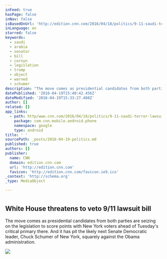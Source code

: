 ```yaml
---
inFeed: true
hasPage: false
inNav: false
isBasedOnUrl: 'http://edition.cnn.com/2016/04/18/politics/9-11-saudi-terror-lawsuit-bill-veto-threat/'
inLanguage: en
starred: false
keywords:
  - saudi
  - arabia
  - senator
  - bill
  - cornyn
  - legislation
  - trump
  - object
  - warned
  - schumer
description: "The move comes as presidential candidates from both parties are seizing on the legislation to score points with New York voters ahead of Tuesday's critical primary there. And it has pit the likely next Senate Democratic leader, Chuck Schumer of New York, squarely against the Obama administration."
datePublished: '2016-04-19T15:40:42.456Z'
dateModified: '2016-04-19T15:33:27.480Z'
author: []
related: []
app_links:
  - path: http/www.cnn.com/2016/04/18/politics/9-11-saudi-terror-lawsuit-bill-veto-threat/index.html
    package: com.cnn.mobile.android.phone
    namespace: google
    type: android
title: ' '
sourcePath: _posts/2016-04-19-politics.md
published: true
authors: []
publisher:
  name: CNN
  domain: edition.cnn.com
  url: 'http://edition.cnn.com'
  favicon: 'http://edition.cnn.com/favicon.ie9.ico'
_context: 'http://schema.org'
_type: MediaObject

---
```

# 

<article style=""><h1>White House threatens to veto 9/11 lawsuit bill</h1><p>The move comes as presidential candidates from both parties are seizing on the legislation to score points with New York voters ahead of Tuesday's critical primary there. And it has pit the likely next Senate Democratic leader, Chuck Schumer of New York, squarely against the Obama administration.</p><img src="http://i2.cdn.turner.com/cnnnext/dam/assets/160418064739-911-commission-report-large-169.jpg" /></article>